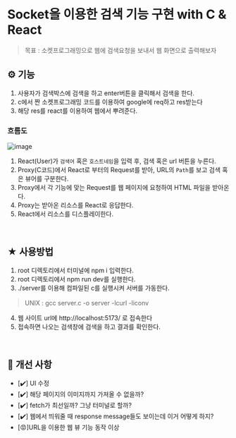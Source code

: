 # Socket을 이용한 검색 기능 구현 with C & React

> 목표 : 소켓프로그래밍으로 웹에 검색요청을 보내서 웹 화면으로 출력해보자

## ⚙️ 기능

1. 사용자가 검색박스에 검색을 하고 enter버튼을 클릭해서 검색을 한다.
2. c에서 짠 소켓프로그래밍 코드를 이용하여 google에 req하고 res받는다
3. 해당 res를 react를 이용하여 웹에서 뿌려준다.

### 흐름도

![image](https://github.com/user-attachments/assets/d311c087-1a59-4fad-a4a6-d08a0b60aaef)

1. React(User)가 `검색어` 혹은 `호스트네임`을 입력 후, 검색 혹은 url 버튼을 누른다.
2. Proxy(C코드)에서 React로 부터의 Request를 받아, URL의 `Path`를 보고 검색 혹은 뷰어를 구분한다.
3. Proxy에서 각 기능에 맞는 Request를 웹 페이지에 요청하여 HTML 파일을 받아온다.
4. Proxy는 받아온 리소스를 React로 응답한다.
5. React에서 리소스를 디스플레이한다.

<br/>

## ★ 사용방법

1. root 디렉토리에서 터미널에 npm i 입력한다.
2. root 디렉토리에서 npm run dev를 실행한다.
3. ./server를 이용해 컴파일된 c를 실행시켜 서버를 가동한다.
> UNIX : gcc server.c -o server -lcurl -liconv
　
4. 웹 사이트 url에 http://localhost:5173/ 로 접속한다
5. 접속하면 나오는 검색창에 검색을 하고 결과를 확인한다.

<br/>

## 🔨 개선 사항

- [✔️] UI 수정
- [✔️] 해당 페이지의 이미지까지 가져올 수 없을까?
- [✔️] fetch가 최선일까? 그냥 터미널로 할까?
- [✔️] 웹에서 띄워줄 때 response message들도 보이는데 이거 어떻게 하지?
- [😡]URL을 이용한 웹 뷰 기능 동작 이상
